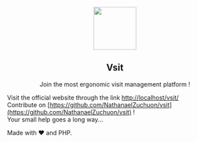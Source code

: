 <p align="center">
    <img width="100px" src="http://localhost/vsit/public/assets/icons/fav-icon.svg" align="center" />
    <h2 align="center">Vsit</h2>
    <p align="center">Join the most ergonomic visit management platform !</p>
</p>

Visit the official website through the link [http://localhost/vsit/](http://localhost/vsit/) <br>
Contribute on [https://github.com/NathanaelZuchuon/vsit](https://github.com/NathanaelZuchuon/vsit) ! <br>
Your small help goes a long way... <br>
    
Made with ❤ and PHP.
